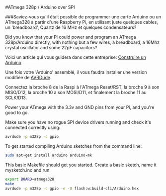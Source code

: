 <!--
---
name: Arduino SPI
description: Programmer une carte Arduino avec une Raspberry Pi
pin:
  19:
    name: MOSI
    direction: output
    active: high
    description: Master Out / Slave In
  21:
    name: MISO
    direction: input
    active: high
    description: Master In / Slave Out
  23:
    name: SCKL
    direction: output
    active: high
    description: Clock
  24:
    name: CE0
    direction: output
    active: high
    description: Arduino Reset
-->
#ATmega 328p / Arduino over SPI

###Saviez-vous qu'il était possible de programmer une carte Arduino ou un ATmega328 à partir d'une Raspberry Pi, en utilisant juste quelques cables, un 'breadboard', Quartz de 16 MHz et quelques condensateurs?

Did you know that your Pi could power and program an ATmega 328p/Arduino directly, with nothing but a few wires, a breadboard, a 16Mhz crystal oscillator and some 22pF capacitors?

Voici un article qui vous guidera dans cette entreprise:
[Construire un Arduino](https://itechnofrance.wordpress.com/2013/04/13/construire-un-arduino/)

Une fois votre 'Arduino' assemblé, il vous faudra installer une version modifiée de [AVRDude](https://projects.drogon.net/raspberry-pi/gertboard/arduino-ide-installation-isp/).

Connectez la broche 8 de la Raspi à l'ATmega Reset/RST, la broche 9 à son MISO/D12, la broche 10 à son MOSI/D11, et finalement la broche 11 au SCLK/D13.

Power your ATmega with the 3.3v and GND pins from your Pi, and you're good to go.

Make sure you have no rogue SPI device drivers running and check it's connected correctly using:

```bash
avrdude -p m328p -c gpio
```

To get started compiling Arduino sketches from the command line:

```bash
sudo apt-get install arduino arduino-mk
```

This basic Makefile should get you started. Create a basic sketch, name it mysketch.ino and run:

```bash
export BOARD=atmega328
make
avrdude -p m328p -c gpio -e -U flash:w:build-cli/Arduino.hex
```
